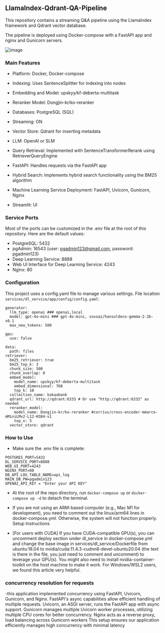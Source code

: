 ## LlamaIndex-Qdrant-QA-Pipeline
This repository contains a streaming Q&A pipeline using the LlamaIndex framework and Qdrant vector database. 

The pipeline is deployed using Docker-compose with a FastAPI app and nginx and Gunicorn servers. 



![image](https://github.com/user-attachments/assets/60e172b8-75ed-4370-bcce-d290eadafda6)


### Main Features
  
- Platform: Docker, Docker-compose

- Indexing: Uses SentenceSplitter for indexing into nodes

- Embedding and Model: upskyy/kf-deberta-multitask

- Reranker Model: Dongjin-kr/ko-reranker

- Databases: PostgreSQL (SQL)

- Streaming: ON

- Vector Store: Qdrant for inserting metadata

- LLM: OpenAI or SLM

- Query Retrieval: Implemented with SentenceTransformerRerank using RetrieverQueryEngine

- FastAPI: Handles requests via the FastAPI app

- Hybrid Search: Implements hybrid search functionality using the BM25 algorithm

- Machine Learning Service Deployment: FastAPI, Uvicorn, Gunicorn, Nginx

- Streamlit: UI

### Service Ports
Most of the ports can be customized in the .env file at the root of this repository. Here are the default values:

- PostgreSQL: 5432
- pgAdmin: 16543 (user: pgadmin123@gmail.com, password: pgadmin123)
- Deep Learning Service: 8888
- Web UI Interface for Deep Learning Service: 4243
- Nginx: 80

### Configuration

This project uses a config.yaml file to manage various settings.  File location ```services/dl_service/app/config/config.yaml```:
```
generator:
  llm_type: openai ### openai,local
  model: gpt-4o-mini ### gpt-4o-mini, sosoai/hansoldeco-gemma-2-2b-v0.1
  max_new_tokens: 500

gpu:
  use: false

data:
  path: files
retriever:
  bm25_retriever: true
  bm25_top_k: 3
  chunk_size: 500
  chunk_overlap: 0
  embed_model:
    model_name: upskyy/kf-deberta-multitask
    embed_dimensional: 768
    top_k: 10
  collection_name: kakaobank
  qdrant_url: http://qdrant:6333 # Or use "http://qdrant:6333" as needed
  reranker_model:
    model_name: Dongjin-kr/ko-reranker #corrius/cross-encoder-mmarco-mMiniLMv2-L12-H384-v1
    top_n: 5
  vector_store: qdrant

```

  
### How to Use
- Make sure the .env file is complete:
```
POSTGRES_PORT=5432
DL_SERVICE_PORT=8888
WEB_UI_PORT=4243
NGINX_PORT=80
DB_API_LOG_TABLE_NAME=api_log
MAIN_DB_PW=pgadmin123
OPENAI_API_KEY = "Enter your API KEY"
```

- At the root of the repo directory, run ```docker-compose up``` or ```docker-compose up -d``` to detach the terminal.

  
- If you are not using an ARM-based computer (e.g., Mac M1 for development), you need to comment out the linux/arm64 lines in docker-compose.yml. Otherwise, the system will not function properly.
Setup Instructions
- [For users with CUDA] If you have CUDA-compatible GPU(s), you can uncomment deploy section under
dl_service in docker-compose.yml and change the base image in services/dl_service/Dockerfile from
ubuntu:18.04 to nvidia/cuda:11.4.3-cudnn8-devel-ubuntu20.04 (the text is there in the file, you just
need to comment and uncomment) to leverage your GPU(s). You might also need to install nvidia-container-
toolkit on the host machine to make it work. For Windows/WSL2 users, we found this article very helpful.


### concurrency resolution for requests
-this application implemented concurrency using FastAPI, Uvicorn, Gunicorn, and Nginx. FastAPI's async capabilities allow efficient handling of multiple requests. Uvicorn, an ASGI server,
runs the FastAPI app with async support. Gunicorn manages multiple Uvicorn worker processes, utilizing multiple CPU cores for better concurrency. Nginx acts as a reverse proxy, 
load balancing across Gunicorn workers
This setup ensures our application efficiently manages high concurrency with minimal latency

